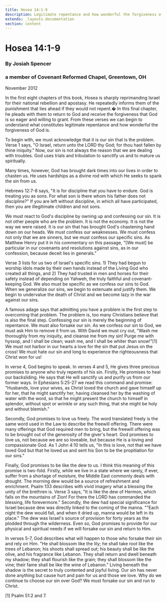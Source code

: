 ```yaml
---
title: Hosea 14:1-9
description: Legitimate repentance and how wonderful the forgiveness of God is
extends: _layouts.documentation
section: content
---
```

# Hosea 14:1-9

### By Josiah Spencer
### a member of Covenant Reformed Chapel, Greentown, OH
November 2012

In the first eight chapters of this book, Hosea is sharply reprimanding Israel for their national rebellion and apostasy. He repeatedly informs them of the punishment that lies ahead if they would not repent.� In this final chapter, he pleads with them to return to God and receive the forgiveness that God is so eager and willing to grant.  From these verses we can begin to understand what constitutes legitimate repentance and how wonderful the forgiveness of God is.

To begin with, we must acknowledge that it is our sin that is the problem.  Verse 1 says, "O Israel, return unto the LORD thy God; for thou hast fallen by thine iniquity." Now, our sin is not always the reason that we are dealing with troubles. God uses trials and tribulation to sanctify us and to mature us spiritually.

Many times, however, God has brought dark times into our lives in order to chasten us. He uses hardships as a divine rod with which He seeks to spank the sin from us.

Hebrews 12:7-8 says, "It is for discipline that you have to endure. God is treating you as sons. For what son is there whom his father does not discipline?" If you are left without discipline, in which all have participated, then you are illegitimate children and not sons.

We must react to God's discipline by owning up and confessing our sin. It is not other people who are the problem. It is not the economy. It is not the way we were raised. It is our sin that has brought God's chastening hand down on our heads. We must confess our weaknesses. We must confess not only that we are sinners, but we must confess our specific sins. As Matthew Henry put it in his commentary on this passage, 
"[We must] be particular in our covenants and resolutions against sins, as in our confession, because deceit lies in generals."

Verse 3 lists for us two of Israel's specific sins. 1) They had begun to worship idols made by their own hands instead of the Living God who created all things, and 2) They had trusted in men and horses for their safety instead of depending on Yahweh, the truly faithful and covenant-keeping God. We also must be specific as we confess our sins to God. When we generalize our sins, we begin to extenuate and justify them. We begin to undervalue the death of Christ and we become lazy in the war against our sins.

A famous adage says that admitting you have a problem is the first step to overcoming that problem. The problem is, too many Christians believe that is also the final step. Confessing our sin is merely the beginning of repentance. We must also forsake our sin. As we confess our sin to God, we must ask Him to remove it from us. With David we must cry out, "Wash me thoroughly from my iniquity, and cleanse me from my sin! Purge me with hyssop, and I shall be clean;
wash me, and I shall be whiter than snow!"[1] We must not harbor in our hearts a love for the sin that put Jesus on the cross! We must hate our sin and long to experience the righteousness that Christ won for us!

In verse 4, God begins to speak. In verses 4 and 5, He gives three precious promises to anyone who truly repents of his sin. Firstly, He promises to heal our backsliding. He says that He will sanctify us and purify us from our former ways. In Ephesians 5:25-27 we read this command and promise: "Husbands, love your wives, as Christ loved the church and gave himself up for her, that he might sanctify her, having cleansed her by the washing of water with the word, so that he might present the church to himself in splendor, without spot or wrinkle or any such thing, that she might be holy and without blemish."

Secondly, God promises to love us freely. The word translated freely is the same word used in the Law to describe the freewill offering. There were many offerings that God required men to bring, but the freewill offering was to be brought out of the generosity of the giver's heart. God promises to love us, not because we are so loveable, but because He is a loving and compassionate God. As 1 John 4:10 tells us, "In this is love, not that we have loved God but that he loved us and sent his Son to be the propitiation for our sins."

Finally, God promises to be like the dew to us. I think this meaning of this promise is two-fold. Firstly, while we live in a state where we rarely, if ever, suffer from a shortage of moisture, the Middle East commonly deals with drought. The morning dew would be a source of refreshment and enrichment. Psalm 133 describes with vivid imagery what a blessing the unity of the brethren is. Verse 3 says, "It is like the dew of Hermon, which falls on the mountains of Zion!
For there the LORD has commanded the blessing, life forevermore." Secondly, the dew had special significance for Israel because dew was directly linked to the coming of the manna. ""Each night the dew would fall, and when it dried up, manna would be left in its place." The dew was Israel's source of provision for forty years as the plodded through the wilderness. Even so, God promises to provide for our physical and spiritual needs if we will forsake our sin and return to Him.

In verses 5-7, God describes what will happen to those who forsake their sin and rely on Him. "He shall blossom like the lily; he shall take root like the trees of Lebanon; his shoots shall spread out; his beauty shall be like the olive,
and his fragrance like Lebanon. They shall return and dwell beneath my shadow;
they shall flourish like the grain; they shall blossom like the vine; their fame shall be like the wine of Lebanon." Living beneath the shadow is the secret to truly contented and joyful living. Our sin has never done anything but cause hurt and pain for us and those we love. Why do we continue to choose our sin over God? We must forsake our sin and run to Christ.


[1] Psalm 51:2 and 7.